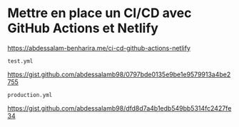 # Mettre en place un CI/CD avec GitHub Actions et Netlify

<https://abdessalam-benharira.me/ci-cd-github-actions-netlify>

`test.yml`

<https://gist.github.com/abdessalamb98/0797bde0135e9be1e9579913a4be2755>

`production.yml`

<https://gist.github.com/abdessalamb98/dfd8d7a4b1edb549bb5314fc2427fe34>